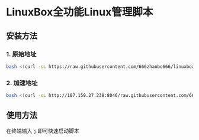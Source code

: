 # LinuxBox全功能Linux管理脚本
## 安装方法
### 1. 原始地址
```bash
bash <(curl -sL https://raw.githubusercontent.com/666zhaobo666/linuxbox-sh/main/LinuxBox.sh)
```
### 2. 加速地址
```bash
bash <(curl -sL http://107.150.27.238:8046/raw.githubusercontent.com/666zhaobo666/linuxbox-sh/main/LinuxBox.sh)
```
## 使用方法
在终端输入 `j` 即可快速启动脚本

